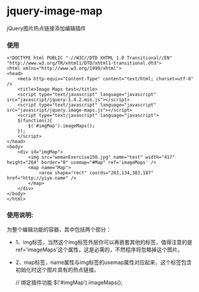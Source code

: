 jquery-image-map
================

jQuery图片热点链接添加编辑插件

### 使用

	<!DOCTYPE html PUBLIC "-//W3C//DTD XHTML 1.0 Transitional//EN" "http://www.w3.org/TR/xhtml1/DTD/xhtml1-transitional.dtd">
	<html xmlns="http://www.w3.org/1999/xhtml">
	<head>
		<meta http-equiv="Content-Type" content="text/html; charset=utf-8" />
		<title>Image Maps test</title>
		<script type="text/javascript" language="javascript" src="javascript/jquery-1.4.2.min.js"></script>
		<script type="text/javascript" language="javascript" src="javascript/jquery.image-maps.js"></script>
		<script type="text/javascript" language="javascript">
		$(function(){
			$('#imgMap').imageMaps();
		});
		</script>
	</head>
	<body>
		<div id="imgMap">
			<img src="womanExercise150.jpg" name="test" width="417" height="264" border="0" usemap="#Map" ref='imageMaps' />
			<map name="Map">
				<area shape="rect" coords="203,134,383,187" href="http://yiye.name" />
			</map>
		</div>
	</body>
	</html>

### 使用说明:

<div id="imgMap">为整个编辑功能的容器，其中包括两个部分：

- 1、img标签，当然这个img标签外层你可以再嵌套其他的标签，值得注意的是ref='imageMaps'这个属性，这是必需的，不然程序将忽略掉这个图片。

- 2、map标签，name属性与img标签的usemap属性对应起来，这个标签包含初始化时这个图片具有的热点链接。

    // 绑定插件功能
    $('#imgMap').imageMaps();